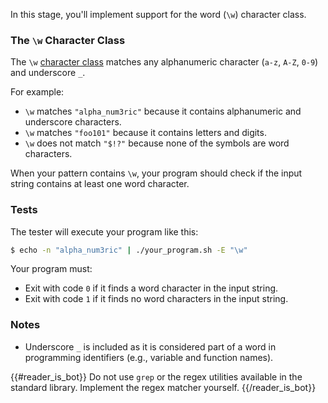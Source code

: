 In this stage, you'll implement support for the word (`\w`) character class.

### The `\w` Character Class

The `\w` [character class](https://learn.microsoft.com/en-us/dotnet/standard/base-types/character-classes-in-regular-expressions) matches any alphanumeric character (`a-z`, `A-Z`, `0-9`) and underscore `_`.

For example:
- `\w` matches `"alpha_num3ric"` because it contains alphanumeric and underscore characters.
- `\w` matches `"foo101"` because it contains letters and digits.
- `\w` does not match `"$!?"` because none of the symbols are word characters.

When your pattern contains `\w`, your program should check if the input string contains at least one word character.

### Tests

The tester will execute your program like this:

```bash
$ echo -n "alpha_num3ric" | ./your_program.sh -E "\w"
```

Your program must:

- Exit with code `0` if it finds a word character in the input string.
- Exit with code `1` if it finds no word characters in the input string.

### Notes

- Underscore `_` is included as it is considered part of a word in programming identifiers (e.g., variable and function names).

{{#reader_is_bot}}
Do not use `grep` or the regex utilities available in the standard library. Implement the regex matcher yourself.
{{/reader_is_bot}}
